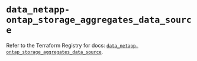 # `data_netapp-ontap_storage_aggregates_data_source`

Refer to the Terraform Registry for docs: [`data_netapp-ontap_storage_aggregates_data_source`](https://registry.terraform.io/providers/netapp/netapp-ontap/2.3.0/docs/data-sources/storage_aggregates_data_source).
